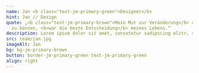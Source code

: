 ```yaml
---
name: Jan <b class="text-jm-primary-green">Designer</b>
hint: Jan // Design
quote: „<b class="text-jm-primary-brown">Mein Mut zur Veränderung</b> und somit unsere Kompetenzen ergänzend nutzen
  zu können, <b>war die beste Entscheidung</b> meines Lebens.“
description: Lorem ipsum dolor sit amet, consetetur sadipscing elitr, sed diam nonumy eirmod tempor invidunt ut labore et dolore magna aliquyam erat, sed diam voluptua.Lorem ipsum dolor sit amet, consetetur sadipscing elitr, sed diam nonumy eirmod tempor invidunt ut labore et dolore magna aliquyam erat, sed diam voluptua.<br><br>Lorem ipsum dolor sit amet, consetetur sadipscing elitr, sed diam nonumy eirmod tempor invidunt ut labore et dolore magna aliquyam erat, sed diam voluptua.Lorem ipsum dolor sit amet, consetetur sadipscing elitr, sed diam nonumy eirmod tempor invidunt ut labore et dolore magna aliquyam erat, sed diam voluptua.Lorem ipsum dolor sit amet, consetetur sadipscing elitr, sed diam nonumy eirmod tempor invidunt ut labore et dolore magna aliquyam erat, sed diam voluptua.
src: team/jan.jpg
imageAlt: Jan
bg: bg-jm-primary-brown
button: border-jm-primary-green text-jm-primary-green
align: right
---
```


